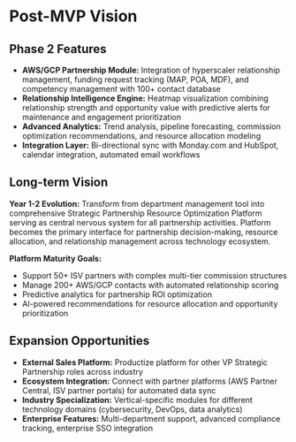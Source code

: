 # Post-MVP Vision

## Phase 2 Features
- **AWS/GCP Partnership Module:** Integration of hyperscaler relationship management, funding request tracking (MAP, POA, MDF), and competency management with 100+ contact database
- **Relationship Intelligence Engine:** Heatmap visualization combining relationship strength and opportunity value with predictive alerts for maintenance and engagement prioritization
- **Advanced Analytics:** Trend analysis, pipeline forecasting, commission optimization recommendations, and resource allocation modeling
- **Integration Layer:** Bi-directional sync with Monday.com and HubSpot, calendar integration, automated email workflows

## Long-term Vision
**Year 1-2 Evolution:**
Transform from department management tool into comprehensive Strategic Partnership Resource Optimization Platform serving as central nervous system for all partnership activities. Platform becomes the primary interface for partnership decision-making, resource allocation, and relationship management across technology ecosystem.

**Platform Maturity Goals:**
- Support 50+ ISV partners with complex multi-tier commission structures
- Manage 200+ AWS/GCP contacts with automated relationship scoring
- Predictive analytics for partnership ROI optimization
- AI-powered recommendations for resource allocation and opportunity prioritization

## Expansion Opportunities
- **External Sales Platform:** Productize platform for other VP Strategic Partnership roles across industry
- **Ecosystem Integration:** Connect with partner platforms (AWS Partner Central, ISV partner portals) for automated data sync
- **Industry Specialization:** Vertical-specific modules for different technology domains (cybersecurity, DevOps, data analytics)
- **Enterprise Features:** Multi-department support, advanced compliance tracking, enterprise SSO integration
